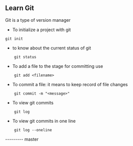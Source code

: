 ## Learn Git


Git is a type of  version manager

* To initialize a project with git
```
git init
```

* to know about the current status of git 

```
    git status
```
* To add a file to the stage for committing use 

```
    git add <filename>
```

* To commit a file: it means to keep record of file changes

```
    git commit -m "<message>"
```

* To view git commits

```
    git log
```

* To view git commits in one line

```
    git log --oneline
```


--------- master
       